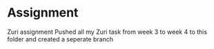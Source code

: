 # Assignment
Zuri assignment
Pushed all my Zuri task from week 3 to week 4 to this folder and created a seperate branch
